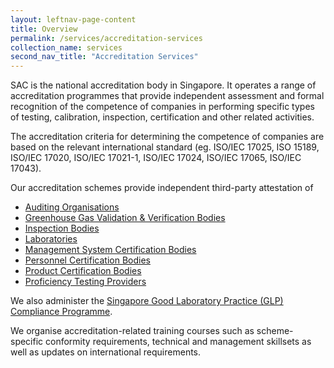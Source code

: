 ```yaml
---
layout: leftnav-page-content
title: Overview
permalink: /services/accreditation-services
collection_name: services
second_nav_title: "Accreditation Services"
---
```


SAC is the national accreditation body in Singapore. It operates a range of accreditation programmes that provide independent assessment and formal recognition of the competence of companies in performing specific types of testing, calibration, inspection, certification and other related activities.

The accreditation criteria for determining the competence of companies are based on the relevant international standard (eg. ISO/IEC 17025, ISO 15189, ISO/IEC 17020, ISO/IEC 17021-1, ISO/IEC 17024, ISO/IEC 17065, ISO/IEC 17043).

Our accreditation schemes provide independent third-party attestation of 
* [Auditing Organisations](/services/accreditation-services/auditing-organisation)
* [Greenhouse Gas Validation & Verification Bodies](/services/accreditation-services/validation-and-verification-bodies)
* [Inspection Bodies](/services/accreditation-services/inspection-body) 
* [Laboratories](/services/accreditation-services/laboratory) 
* [Management System Certification Bodies](/services/accreditation-services/certification-body)
* [Personnel Certification Bodies](/services/accreditation-services/certification-body)
* [Product Certification Bodies](/services/accreditation-services/certification-body)
* [Proficiency Testing Providers](/services/accreditation-services/proficiency-testing-providers)

We also administer the [Singapore Good Laboratory Practice (GLP) Compliance Programme](/services/accreditation-services/glp-compliance-monitoring).

We organise accreditation-related training courses such as scheme-specific conformity requirements, technical and management skillsets as well as updates on international requirements. 
